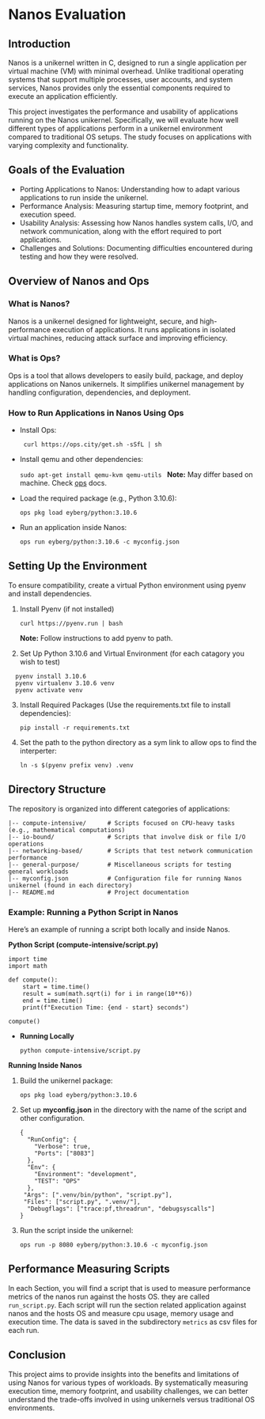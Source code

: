 # Nanos Evaluation

## Introduction

Nanos is a unikernel written in C, designed to run a single application per virtual machine (VM) with minimal overhead. Unlike traditional operating systems that support multiple processes, user accounts, and system services, Nanos provides only the essential components required to execute an application efficiently.

This project investigates the performance and usability of applications running on the Nanos unikernel. Specifically, we will evaluate how well different types of applications perform in a unikernel environment compared to traditional OS setups. The study focuses on applications with varying complexity and functionality.

## Goals of the Evaluation

- Porting Applications to Nanos: Understanding how to adapt various applications to run inside the unikernel.
- Performance Analysis: Measuring startup time, memory footprint, and execution speed.
- Usability Analysis: Assessing how Nanos handles system calls, I/O, and network communication, along with the effort required to port applications.
- Challenges and Solutions: Documenting difficulties encountered during testing and how they were resolved.

## Overview of Nanos and Ops

### What is Nanos?

Nanos is a unikernel designed for lightweight, secure, and high-performance execution of applications. It runs applications in isolated virtual machines, reducing attack surface and improving efficiency.

### What is Ops?

Ops is a tool that allows developers to easily build, package, and deploy applications on Nanos unikernels. It simplifies unikernel management by handling configuration, dependencies, and deployment.

### How to Run Applications in Nanos Using Ops

- Install Ops:

  ` curl https://ops.city/get.sh -sSfL | sh`

- Install qemu and other dependencies:

  `sudo apt-get install qemu-kvm qemu-utils `
  **Note:** May differ based on machine. Check [ops](https://docs.ops.city/ops/getting_started) docs.

- Load the required package (e.g., Python 3.10.6):

  `ops pkg load eyberg/python:3.10.6`

- Run an application inside Nanos:

  `ops run eyberg/python:3.10.6 -c myconfig.json`

## Setting Up the Environment

To ensure compatibility, create a virtual Python environment using pyenv and install dependencies.

1. Install Pyenv (if not installed)

   `curl https://pyenv.run | bash`

   **Note:** Follow instructions to add pyenv to path.

2. Set Up Python 3.10.6 and Virtual Environment (for each catagory you wish to test)

```
  pyenv install 3.10.6
  pyenv virtualenv 3.10.6 venv
  pyenv activate venv
```

3. Install Required Packages (Use the requirements.txt file to install dependencies):

   `pip install -r requirements.txt`

4. Set the path to the python directory as a sym link to allow ops to find the interperter:

   `ln -s $(pyenv prefix venv) .venv`

## Directory Structure

The repository is organized into different categories of applications:

```.
|-- compute-intensive/      # Scripts focused on CPU-heavy tasks (e.g., mathematical computations)
|-- io-bound/               # Scripts that involve disk or file I/O operations
|-- networking-based/       # Scripts that test network communication performance
|-- general-purpose/        # Miscellaneous scripts for testing general workloads
|-- myconfig.json           # Configuration file for running Nanos unikernel (found in each directory)
|-- README.md               # Project documentation
```

### Example: Running a Python Script in Nanos

Here’s an example of running a script both locally and inside Nanos.

**Python Script (compute-intensive/script.py)**

```
import time
import math

def compute():
    start = time.time()
    result = sum(math.sqrt(i) for i in range(10**6))
    end = time.time()
    print(f"Execution Time: {end - start} seconds")

compute()
```

- **Running Locally**

  `python compute-intensive/script.py`

**Running Inside Nanos**

1. Build the unikernel package:

   `ops pkg load eyberg/python:3.10.6`

2. Set up **myconfig.json** in the directory with the name of the script and other configuration.

   ```
   {
     "RunConfig": {
       "Verbose": true,
       "Ports": ["8083"]
     },
     "Env": {
       "Environment": "development",
       "TEST": "OPS"
     },
   	"Args": [".venv/bin/python", "script.py"],
   	"Files": ["script.py", ".venv/"],
     "Debugflags": ["trace:pf,threadrun", "debugsyscalls"]
   }
   ```

3. Run the script inside the unikernel:

   `ops run -p 8080 eyberg/python:3.10.6 -c myconfig.json`

## Performance Measuring Scripts

In each Section, you will find a script that is used to measure performance metrics of the nanos run against the hosts OS. they are called `run_script.py`.
Each script will run the section related application against nanos and the hosts OS and measure cpu usage, memory usage and execution time. The data is saved in the subdirectory `metrics` as csv files for each run.

## Conclusion

This project aims to provide insights into the benefits and limitations of using Nanos for various types of workloads. By systematically measuring execution time, memory footprint, and usability challenges, we can better understand the trade-offs involved in using unikernels versus traditional OS environments.
